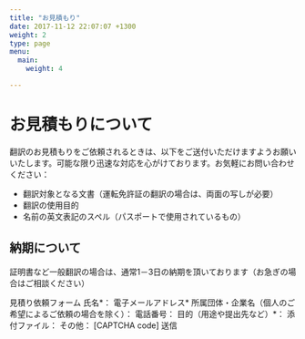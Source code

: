 ```yaml
---
title: "お見積もり"
date: 2017-11-12 22:07:07 +1300
weight: 2
type: page
menu:
  main:
    weight: 4

---
```

# お見積もりについて
翻訳のお見積もりをご依頼されるときは、以下をご送付いただけますようお願いいたします。可能な限り迅速な対応を心がけております。お気軽にお問い合わせください：
* 翻訳対象となる文書（運転免許証の翻訳の場合は、両面の写しが必要）
* 翻訳の使用目的
* 名前の英文表記のスペル（パスポートで使用されているもの）

## 納期について
証明書など一般翻訳の場合は、通常1－3日の納期を頂いております（お急ぎの場合はご相談ください）

見積り依頼フォーム
氏名*：
電子メールアドレス*
所属団体・企業名（個人のご希望によるご依頼の場合を除く）：
電話番号：
目的（用途や提出先など）*：
添付ファイル：
その他：
[CAPTCHA code]
送信
